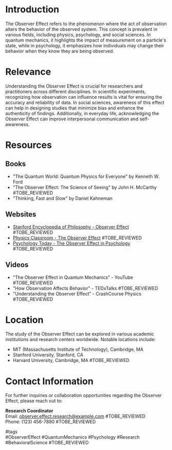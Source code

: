 # Introduction

The Observer Effect refers to the phenomenon where the act of observation alters the behavior of the observed system. This concept is prevalent in various fields, including physics, psychology, and social sciences. In quantum mechanics, it highlights the impact of measurement on a particle's state, while in psychology, it emphasizes how individuals may change their behavior when they know they are being observed.

# Relevance

Understanding the Observer Effect is crucial for researchers and practitioners across different disciplines. In scientific experiments, recognizing how observation can influence results is vital for ensuring the accuracy and reliability of data. In social sciences, awareness of this effect can help in designing studies that minimize bias and enhance the authenticity of findings. Additionally, in everyday life, acknowledging the Observer Effect can improve interpersonal communication and self-awareness.

# Resources

## Books
- "The Quantum World: Quantum Physics for Everyone" by Kenneth W. Ford
- "The Observer Effect: The Science of Seeing" by John H. McCarthy #TOBE_REVIEWED
- "Thinking, Fast and Slow" by Daniel Kahneman

## Websites
- [Stanford Encyclopedia of Philosophy - Observer Effect](https://plato.stanford.edu/entries/observer-effect/) #TOBE_REVIEWED
- [Physics Classroom - The Observer Effect](https://www.physicsclassroom.com/class/quantum/Lesson-1/The-Observer-Effect) #TOBE_REVIEWED
- [Psychology Today - The Observer Effect in Psychology](https://www.psychologytoday.com/us/basics/observation) #TOBE_REVIEWED

## Videos
- "The Observer Effect in Quantum Mechanics" - YouTube #TOBE_REVIEWED
- "How Observation Affects Behavior" - TEDxTalks #TOBE_REVIEWED
- "Understanding the Observer Effect" - CrashCourse Physics #TOBE_REVIEWED

# Location

The study of the Observer Effect can be explored in various academic institutions and research centers worldwide. Notable locations include:
- MIT (Massachusetts Institute of Technology), Cambridge, MA
- Stanford University, Stanford, CA
- Harvard University, Cambridge, MA #TOBE_REVIEWED

# Contact Information

For further inquiries or collaboration opportunities regarding the Observer Effect, please reach out to:

**Research Coordinator**  
Email: observer.effect.research@example.com #TOBE_REVIEWED  
Phone: (123) 456-7890 #TOBE_REVIEWED  

#tags  
#ObserverEffect #QuantumMechanics #Psychology #Research #BehavioralScience #TOBE_REVIEWED
